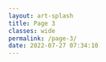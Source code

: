 ```yaml
---
layout: art-splash
title: Page 3
classes: wide
permalink: /page-3/
date: 2022-07-27 07:34:10
---
```


